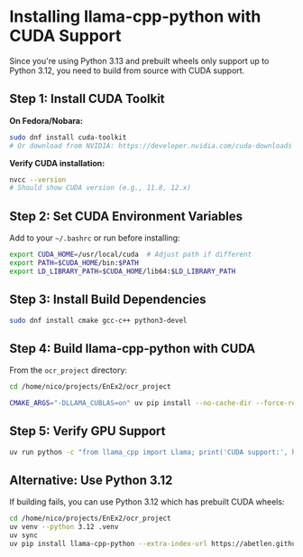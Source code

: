 # Installing llama-cpp-python with CUDA Support

Since you're using Python 3.13 and prebuilt wheels only support up to Python 3.12, you need to build from source with CUDA support.

## Step 1: Install CUDA Toolkit

**On Fedora/Nobara:**
```bash
sudo dnf install cuda-toolkit
# Or download from NVIDIA: https://developer.nvidia.com/cuda-downloads
```

**Verify CUDA installation:**
```bash
nvcc --version
# Should show CUDA version (e.g., 11.8, 12.x)
```

## Step 2: Set CUDA Environment Variables

Add to your `~/.bashrc` or run before installing:
```bash
export CUDA_HOME=/usr/local/cuda  # Adjust path if different
export PATH=$CUDA_HOME/bin:$PATH
export LD_LIBRARY_PATH=$CUDA_HOME/lib64:$LD_LIBRARY_PATH
```

## Step 3: Install Build Dependencies

```bash
sudo dnf install cmake gcc-c++ python3-devel
```

## Step 4: Build llama-cpp-python with CUDA

From the `ocr_project` directory:
```bash
cd /home/nico/projects/EnEx2/ocr_project

CMAKE_ARGS="-DLLAMA_CUBLAS=on" uv pip install --no-cache-dir --force-reinstall llama-cpp-python
```

## Step 5: Verify GPU Support

```bash
uv run python -c "from llama_cpp import Llama; print('CUDA support:', hasattr(Llama, '_llama_cpp'))"
```

## Alternative: Use Python 3.12

If building fails, you can use Python 3.12 which has prebuilt CUDA wheels:

```bash
cd /home/nico/projects/EnEx2/ocr_project
uv venv --python 3.12 .venv
uv sync
uv pip install llama-cpp-python --extra-index-url https://abetlen.github.io/llama-cpp-python/whl/cu121
```

